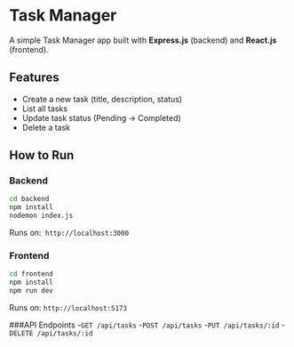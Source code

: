 # Task Manager

A simple Task Manager app built with **Express.js** (backend) and **React.js** (frontend).

## Features
- Create a new task (title, description, status)
- List all tasks
- Update task status (Pending → Completed)
- Delete a task

## How to Run

### Backend
```bash
cd backend
npm install
nodemon index.js
```
Runs on:` http://localhost:3000`

### Frontend
```bash
cd frontend
npm install
npm run dev
```
Runs on: `http://localhost:5173`

###API Endpoints
-`GET /api/tasks`
-`POST /api/tasks`
-`PUT /api/tasks/:id`
-`DELETE /api/tasks/:id`
